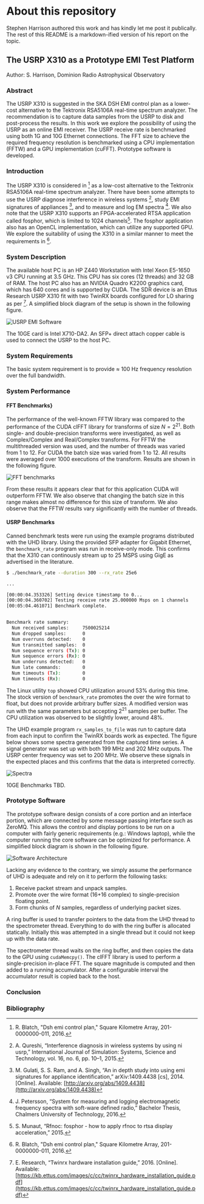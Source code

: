 # About this repository

Stephen Harrison authored this work and has kindly let me post it publically. The rest of this README is a markdown-ified version of his report on the topic.

## The USRP X310 as a Prototype EMI Test Platform

Author: S. Harrison, Dominion Radio Astrophysical Observatory

### Abstract

The USRP X310 is suggested in the SKA DSH EMI control plan as a lower-cost alternative to the Tektronix RSA5106A real-time spectrum analyzer. The recommendation is to capture data samples from the USRP to disk and post-process the results. In this work we explore the possibility of using the USRP as an online EMI receiver. The USRP receive rate is benchmarked using both 1G and 10G Ethernet connections. The FFT size to achieve the required frequency resolution is benchmarked using a CPU implementation (FFTW) and a GPU implementation (cuFFT). Prototype software is developed.

### Introduction

The USRP X310 is considered in [^blatch] as a low-cost alternative to the Tektronix RSA5106A real-time spectrum analyzer. There have been some attempts to use the USRP diagnose interference in wireless systems [^qureshi], study EMI signatures of appliances [^gulati], and to measure and log EM spectra [^petersson]. We also note that the USRP X310 supports an FPGA-accelerated RTSA application called fosphor, which is limited to 1024 channels[^munaut]. The fosphor application also has an OpenCL implementation, which can utilize any supported GPU. We explore the suitability of using the X310 in a similar manner to meet the requirements in [^blatch].

### System Description

The available host PC is an HP Z440 Workstation with Intel Xeon E5-1650 v3 CPU running at 3.5 GHz. This CPU has six cores (12 threads) and 32 GB of RAM. The host PC also has an NVIDIA Quadro K2200 graphics card, which has 640 cores and is supported by CUDA. The SDR device is an Ettus Research USRP X310 fit with two TwinRX boards configured for LO sharing as per [^ettus]. A simplified block diagram of the setup is shown in the following figure.

![USRP EMI Software](assets/usrp_emi_software.png)

The 10GE card is Intel X710-DA2. An SFP+ direct attach copper cable is used to connect the USRP to the host PC.

### System Requirements

The basic system requirement is to provide $\approx$ 100 Hz frequency resolution over the full bandwidth.  

### System Performance

#### FFT Benchmarks}

The performance of the well-known FFTW library was compared to the performance of the CUDA clFFT library for transforms of size $N=2^{21}$. Both single- and double-precision transforms were investigated, as well as Complex/Complex and Real/Complex transforms. For FFTW the multithreaded version was used, and the number of threads was varied from 1 to 12. For CUDA the batch size was varied from 1 to 12. All results were averaged over 1000 executions of the transform. Results are shown in the following figure.

![FFT benchmarks](assets/FFTWcuFFT_Z440.png)

From these results it appears clear that for this application CUDA will outperform FFTW. We also observe that changing the batch size in this range makes almost no difference for this size of transform. We also observe that the FFTW results vary significantly with the number of threads.

#### USRP Benchmarks

Canned benchmark tests were run using the example programs distributed with the UHD library. Using the provided SFP adapter for Gigabit Ethernet, the `benchmark_rate` program was run in receive-only mode. This confirms that the X310 can continously stream up to 25 MSPS using GigE as advertised in the literature.

```bash
$ ./benchmark_rate --duration 300 --rx_rate 25e6

...

[00:00:04.353326] Setting device timestamp to 0...
[00:00:04.360702] Testing receive rate 25.000000 Msps on 1 channels
[00:05:04.461071] Benchmark complete.


Benchmark rate summary:
  Num received samples:     7500025214
  Num dropped samples:      0
  Num overruns detected:    0
  Num transmitted samples:  0
  Num sequence errors (Tx): 0
  Num sequence errors (Rx): 0
  Num underruns detected:   0
  Num late commands:        0
  Num timeouts (Tx):        0
  Num timeouts (Rx):        0
```

The Linux utility `top` showed CPU utilization around 53% during this time. The stock version of `benchmark_rate` promotes the over the wire format to float, but does not provide arbitrary buffer sizes. A modified version was run with the same parameters but accepting $2^{21}$ samples per buffer. The CPU utilization was observed to be slightly lower, around 48%.

The UHD example program `rx_samples_to_file` was run to capture data from each input to confirm the TwinRX boards work as expected. The figure below shows some spectra generated from the captured time series. A signal generator was set up with both 199 MHz and 202 MHz outputs. The USRP center frequency was set to 200 MHz. We observe these signals in the expected places and this confirms that the data is interpreted correctly.

![Spectra](assets/time_series.png)

10GE Benchmarks TBD.

### Prototype Software

The prototype software design consists of a core portion and an interface portion, which are connected by some message passing interface such as ZeroMQ. This allows the control and display portions to be run on a computer with fairly generic requirements (e.g.: Windows laptop), while the computer running the core software can be optimized for performance. A simplified block diagram is shown in the following figure.

![Software Architecture](assets/usrp_emi_software2.png)

Lacking any evidence to the contrary, we simply assume the performance of UHD is adequate and rely on it to perform the following tasks:

1. Receive packet stream and unpack samples.
2. Promote over the wire format (16+16 complex) to single-precision floating point.
3. Form chunks of $N$ samples, regardless of underlying packet sizes.

A ring buffer is used to transfer pointers to the data from the UHD thread to the spectrometer thread. Everything to do with the ring buffer is allocated statically. Initially this was attempted in a single thread but it could not keep up with the data rate.

The spectrometer thread waits on the ring buffer, and then copies the data to the GPU using `cudaMemcpy()`. The clFFT library is used to perform a single-precision in-place FFT. The square magnitude is computed and then added to a running accumulator. After a configurable interval the accumulator result is copied back to the host.

### Conclusion

### Bibliography

[^blatch]: R. Blatch, "Dsh emi control plan,"  Square Kilometre Array, 201-0000000-011, 2016.
[^qureshi]: A. Qureshi, “Interference diagnosis in wireless systems by using ni usrp,” International Journal of Simulation: Systems, Science and Technology, vol. 16, no. 6, pp. 10–1, 2015.
[^gulati]: M. Gulati, S. S. Ram, and A. Singh, “An in depth study into using emi signatures for appliance identification,” arXiv:1409.4438 [cs], 2014. [Online]. Available: [http://arxiv.org/abs/1409.4438](http://arxiv.org/abs/1409.4438)
[^petersson]: J. Petersson, “System for measuring and logging electromagnetic frequency spectra with soft-ware defined radio,” Bachelor Thesis, Chalmers University of Technology, 2016.
[^munaut]: S. Munaut, “Rfnoc: fosphor - how to apply rfnoc to rtsa display acceleration,” 2015.
[^ettus]: E. Research, “Twinrx hardware installation guide,” 2016. [Online]. Available: [https://kb.ettus.com/images/c/cc/twinrx_hardware_installation_guide.pdf](https://kb.ettus.com/images/c/cc/twinrx_hardware_installation_guide.pdf)
